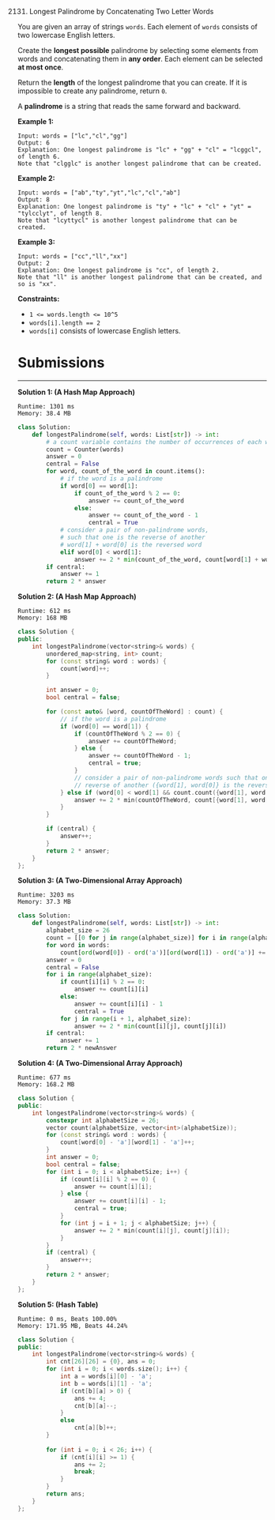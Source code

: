 2131. Longest Palindrome by Concatenating Two Letter Words

You are given an array of strings `words`. Each element of `words` consists of two lowercase English letters.

Create the **longest possible** palindrome by selecting some elements from words and concatenating them in **any order**. Each element can be selected **at most once**.

Return the **length** of the longest palindrome that you can create. If it is impossible to create any palindrome, return `0`.

A **palindrome** is a string that reads the same forward and backward.

 

**Example 1:**
```
Input: words = ["lc","cl","gg"]
Output: 6
Explanation: One longest palindrome is "lc" + "gg" + "cl" = "lcggcl", of length 6.
Note that "clgglc" is another longest palindrome that can be created.
```

**Example 2:**
```
Input: words = ["ab","ty","yt","lc","cl","ab"]
Output: 8
Explanation: One longest palindrome is "ty" + "lc" + "cl" + "yt" = "tylcclyt", of length 8.
Note that "lcyttycl" is another longest palindrome that can be created.
```

**Example 3:**
```
Input: words = ["cc","ll","xx"]
Output: 2
Explanation: One longest palindrome is "cc", of length 2.
Note that "ll" is another longest palindrome that can be created, and so is "xx".
``` 

**Constraints:**

* `1 <= words.length <= 10^5`
* `words[i].length == 2`
* `words[i]` consists of lowercase English letters.

# Submissions
---
**Solution 1: (A Hash Map Approach)**
```
Runtime: 1301 ms
Memory: 38.4 MB
```
```python
class Solution:
    def longestPalindrome(self, words: List[str]) -> int:
        # a count variable contains the number of occurrences of each word
        count = Counter(words)
        answer = 0
        central = False
        for word, count_of_the_word in count.items():
            # if the word is a palindrome
            if word[0] == word[1]:
                if count_of_the_word % 2 == 0:
                    answer += count_of_the_word
                else:
                    answer += count_of_the_word - 1
                    central = True
            # consider a pair of non-palindrome words,
            # such that one is the reverse of another
            # word[1] + word[0] is the reversed word
            elif word[0] < word[1]:
                answer += 2 * min(count_of_the_word, count[word[1] + word[0]])
        if central:
            answer += 1
        return 2 * answer
```

**Solution 2: (A Hash Map Approach)**
```
Runtime: 612 ms
Memory: 168 MB
```
```c++
class Solution {
public:
    int longestPalindrome(vector<string>& words) {
        unordered_map<string, int> count;
        for (const string& word : words) {
            count[word]++;
        }

        int answer = 0;
        bool central = false;

        for (const auto& [word, countOfTheWord] : count) {
            // if the word is a palindrome
            if (word[0] == word[1]) {
                if (countOfTheWord % 2 == 0) {
                    answer += countOfTheWord;
                } else {
                    answer += countOfTheWord - 1;
                    central = true;
                }
                // consider a pair of non-palindrome words such that one is the
                // reverse of another ({word[1], word[0]} is the reversed word)
            } else if (word[0] < word[1] && count.count({word[1], word[0]})) {
                answer += 2 * min(countOfTheWord, count[{word[1], word[0]}]);
            }
        }

        if (central) {
            answer++;
        }
        return 2 * answer;
    }
};
```

**Solution 3: (A Two-Dimensional Array Approach)**
```
Runtime: 3203 ms
Memory: 37.3 MB
```
```python
class Solution:
    def longestPalindrome(self, words: List[str]) -> int:
        alphabet_size = 26
        count = [[0 for j in range(alphabet_size)] for i in range(alphabet_size)]
        for word in words:
            count[ord(word[0]) - ord('a')][ord(word[1]) - ord('a')] += 1
        answer = 0
        central = False
        for i in range(alphabet_size):
            if count[i][i] % 2 == 0:
                answer += count[i][i]
            else:
                answer += count[i][i] - 1
                central = True
            for j in range(i + 1, alphabet_size):
                answer += 2 * min(count[i][j], count[j][i])
        if central:
            answer += 1
        return 2 * newAnswer
```

**Solution 4: (A Two-Dimensional Array Approach)**
```
Runtime: 677 ms
Memory: 168.2 MB
```
```c++
class Solution {
public:
    int longestPalindrome(vector<string>& words) {
        constexpr int alphabetSize = 26;
        vector count(alphabetSize, vector<int>(alphabetSize));
        for (const string& word : words) {
            count[word[0] - 'a'][word[1] - 'a']++;
        }
        int answer = 0;
        bool central = false;
        for (int i = 0; i < alphabetSize; i++) {
            if (count[i][i] % 2 == 0) {
                answer += count[i][i];
            } else {
                answer += count[i][i] - 1;
                central = true;
            }
            for (int j = i + 1; j < alphabetSize; j++) {
                answer += 2 * min(count[i][j], count[j][i]);
            }
        }
        if (central) {
            answer++;
        }
        return 2 * answer;
    }
};
```

**Solution 5: (Hash Table)**
```
Runtime: 0 ms, Beats 100.00%
Memory: 171.95 MB, Beats 44.24%
```
```c++
class Solution {
public:
    int longestPalindrome(vector<string>& words) {
        int cnt[26][26] = {0}, ans = 0;
        for (int i = 0; i < words.size(); i++) {
            int a = words[i][0] - 'a';
            int b = words[i][1] - 'a';
            if (cnt[b][a] > 0) {
                ans += 4;
                cnt[b][a]--;
            }
            else
                cnt[a][b]++;
        }
        
        for (int i = 0; i < 26; i++) {
            if (cnt[i][i] >= 1) {
                ans += 2;
                break;
            }
        }
        return ans;
    }
};
```
